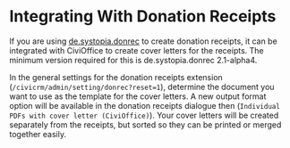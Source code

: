 # Integrating With Donation Receipts

If you are
using [de.systopia.donrec](https://github.com/systopia/de.systopia.donrec) to
create donation receipts, it can be integrated with CiviOffice to create cover
letters for the receipts. The minimum version required for this is
de.systopia.donrec 2.1-alpha4.

In the general settings for the donation receipts
extension (`/civicrm/admin/setting/donrec?reset=1`), determine the document
you want to use as the template for the cover letters. A new output format
option will be available in the donation receipts dialogue
then (`Individual PDFs with cover letter (CiviOffice)`). Your cover letters
will be created separately from the receipts, but sorted so they can be printed
or merged together easily. 
